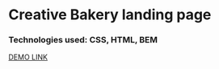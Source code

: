 # Creative Bakery landing page
### Technologies used: CSS, HTML, BEM

[DEMO LINK](https://oleksandr-kotliarov.github.io/layout_creativeBakery/)
